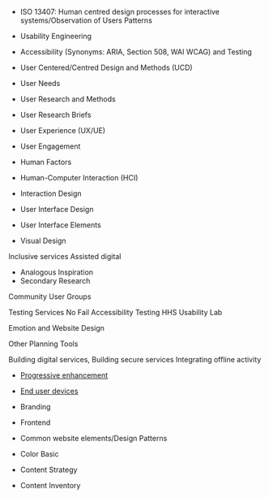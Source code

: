 * ISO 13407: Human centred design processes for interactive systems/Observation of Users Patterns

* Usability Engineering
* Accessibility (Synonyms: ARIA, Section 508, WAI WCAG) and Testing
* User Centered/Centred Design and Methods (UCD)
* User Needs
* User Research and Methods
* User Research Briefs
* User Experience (UX/UE)
* User Engagement

* Human Factors
* Human-Computer Interaction (HCI)
* Interaction Design 
* User Interface Design
* User Interface Elements
* Visual Design

Inclusive services
Assisted digital

* Analogous Inspiration
* Secondary Research

Community User Groups

Testing Services
No Fail Accessibility Testing
HHS Usability Lab

Emotion and Website Design

Other Planning Tools

Building digital services, Building secure services
Integrating offline activity

* [Progressive enhancement](https://www.gov.uk/service-manual/making-software/progressive-enhancement.html)
* [End user devices](https://www.gov.uk/service-manual/technology/end-user-devices.html)

* Branding
* Frontend
* Common website elements/Design Patterns
* Color Basic
* Content Strategy
* Content Inventory
